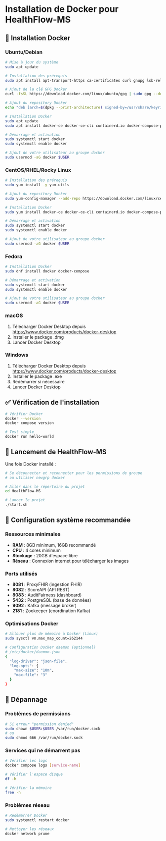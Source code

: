 # Installation de Docker pour HealthFlow-MS

## 🐳 Installation Docker

### Ubuntu/Debian
```bash
# Mise à jour du système
sudo apt update

# Installation des prérequis
sudo apt install apt-transport-https ca-certificates curl gnupg lsb-release

# Ajout de la clé GPG Docker
curl -fsSL https://download.docker.com/linux/ubuntu/gpg | sudo gpg --dearmor -o /usr/share/keyrings/docker-archive-keyring.gpg

# Ajout du repository Docker
echo "deb [arch=$(dpkg --print-architecture) signed-by=/usr/share/keyrings/docker-archive-keyring.gpg] https://download.docker.com/linux/ubuntu $(lsb_release -cs) stable" | sudo tee /etc/apt/sources.list.d/docker.list > /dev/null

# Installation Docker
sudo apt update
sudo apt install docker-ce docker-ce-cli containerd.io docker-compose-plugin

# Démarrage et activation
sudo systemctl start docker
sudo systemctl enable docker

# Ajout de votre utilisateur au groupe docker
sudo usermod -aG docker $USER
```

### CentOS/RHEL/Rocky Linux
```bash
# Installation des prérequis
sudo yum install -y yum-utils

# Ajout du repository Docker
sudo yum-config-manager --add-repo https://download.docker.com/linux/centos/docker-ce.repo

# Installation Docker
sudo yum install docker-ce docker-ce-cli containerd.io docker-compose-plugin

# Démarrage et activation
sudo systemctl start docker
sudo systemctl enable docker

# Ajout de votre utilisateur au groupe docker
sudo usermod -aG docker $USER
```

### Fedora
```bash
# Installation Docker
sudo dnf install docker docker-compose

# Démarrage et activation
sudo systemctl start docker
sudo systemctl enable docker

# Ajout de votre utilisateur au groupe docker
sudo usermod -aG docker $USER
```

### macOS
1. Télécharger Docker Desktop depuis https://www.docker.com/products/docker-desktop
2. Installer le package .dmg
3. Lancer Docker Desktop

### Windows
1. Télécharger Docker Desktop depuis https://www.docker.com/products/docker-desktop
2. Installer le package .exe
3. Redémarrer si nécessaire
4. Lancer Docker Desktop

## ✅ Vérification de l'installation

```bash
# Vérifier Docker
docker --version
docker compose version

# Test simple
docker run hello-world
```

## 🚀 Lancement de HealthFlow-MS

Une fois Docker installé :

```bash
# Se déconnecter et reconnecter pour les permissions de groupe
# ou utiliser newgrp docker

# Aller dans le répertoire du projet
cd HealthFlow-MS

# Lancer le projet
./start.sh
```

## 🔧 Configuration système recommandée

### Ressources minimales
- **RAM** : 8GB minimum, 16GB recommandé
- **CPU** : 4 cores minimum
- **Stockage** : 20GB d'espace libre
- **Réseau** : Connexion internet pour télécharger les images

### Ports utilisés
- **8081** : ProxyFHIR (ingestion FHIR)
- **8082** : ScoreAPI (API REST)
- **8083** : AuditFairness (dashboard)
- **5432** : PostgreSQL (base de données)
- **9092** : Kafka (message broker)
- **2181** : Zookeeper (coordination Kafka)

### Optimisations Docker
```bash
# Allouer plus de mémoire à Docker (Linux)
sudo sysctl vm.max_map_count=262144

# Configuration Docker daemon (optionnel)
# /etc/docker/daemon.json
{
  "log-driver": "json-file",
  "log-opts": {
    "max-size": "10m",
    "max-file": "3"
  }
}
```

## 🐛 Dépannage

### Problèmes de permissions
```bash
# Si erreur "permission denied"
sudo chown $USER:$USER /var/run/docker.sock
# ou
sudo chmod 666 /var/run/docker.sock
```

### Services qui ne démarrent pas
```bash
# Vérifier les logs
docker compose logs [service-name]

# Vérifier l'espace disque
df -h

# Vérifier la mémoire
free -h
```

### Problèmes réseau
```bash
# Redémarrer Docker
sudo systemctl restart docker

# Nettoyer les réseaux
docker network prune
```